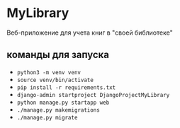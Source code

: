 # MyLibrary
Веб-приложение для учета книг в "своей библиотеке"
## команды для запуска
- `python3 -m venv venv`
- `source venv/bin/activate`
- `pip install -r requirements.txt`
- `django-admin startproject DjangoProjectMyLibrary`
- `python manage.py startapp web`
- `./manage.py makemigrations`
- `./manage.py migrate `